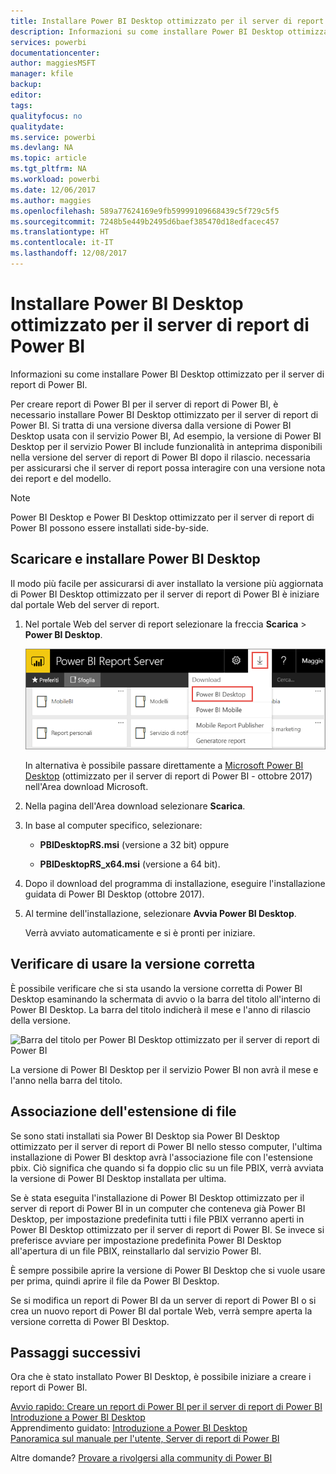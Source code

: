 ```yaml
---
title: Installare Power BI Desktop ottimizzato per il server di report di Power BI
description: Informazioni su come installare Power BI Desktop ottimizzato per il server di report di Power BI
services: powerbi
documentationcenter: 
author: maggiesMSFT
manager: kfile
backup: 
editor: 
tags: 
qualityfocus: no
qualitydate: 
ms.service: powerbi
ms.devlang: NA
ms.topic: article
ms.tgt_pltfrm: NA
ms.workload: powerbi
ms.date: 12/06/2017
ms.author: maggies
ms.openlocfilehash: 589a77624169e9fb59999109668439c5f729c5f5
ms.sourcegitcommit: 7248b5e449b2495d6baef385470d18edfacec457
ms.translationtype: HT
ms.contentlocale: it-IT
ms.lasthandoff: 12/08/2017
---
```

# <a name="install-power-bi-desktop-optimized-for-power-bi-report-server"></a>Installare Power BI Desktop ottimizzato per il server di report di Power BI
Informazioni su come installare Power BI Desktop ottimizzato per il server di report di Power BI.

Per creare report di Power BI per il server di report di Power BI, è necessario installare Power BI Desktop ottimizzato per il server di report di Power BI. Si tratta di una versione diversa dalla versione di Power BI Desktop usata con il servizio Power BI, Ad esempio, la versione di Power BI Desktop per il servizio Power BI include funzionalità in anteprima disponibili nella versione del server di report di Power BI dopo il rilascio. necessaria per assicurarsi che il server di report possa interagire con una versione nota dei report e del modello. 

> [!NOTE]
> Power BI Desktop e Power BI Desktop ottimizzato per il server di report di Power BI possono essere installati side-by-side.

## <a name="download-and-install-power-bi-desktop"></a>Scaricare e installare Power BI Desktop

Il modo più facile per assicurarsi di aver installato la versione più aggiornata di Power BI Desktop ottimizzato per il server di report di Power BI è iniziare dal portale Web del server di report.

1. Nel portale Web del server di report selezionare la freccia **Scarica** > **Power BI Desktop**.

    ![Scaricare Power BI Desktop dal portale Web](media/install-powerbi-desktop/report-server-download-web-portal.png)

    In alternativa è possibile passare direttamente a [Microsoft Power BI Desktop](https://go.microsoft.com/fwlink/?linkid=861076) (ottimizzato per il server di report di Power BI - ottobre 2017) nell'Area download Microsoft.

2. Nella pagina dell'Area download selezionare **Scarica**.

3. In base al computer specifico, selezionare: 

    - **PBIDesktopRS.msi** (versione a 32 bit) oppure

    - **PBIDesktopRS_x64.msi** (versione a 64 bit).

1. Dopo il download del programma di installazione, eseguire l'installazione guidata di Power BI Desktop (ottobre 2017).
2. Al termine dell'installazione, selezionare **Avvia Power BI Desktop**.
   
    Verrà avviato automaticamente e si è pronti per iniziare.

## <a name="verify-you-are-using-the-correct-version"></a>Verificare di usare la versione corretta
È possibile verificare che si sta usando la versione corretta di Power BI Desktop esaminando la schermata di avvio o la barra del titolo all'interno di Power BI Desktop. La barra del titolo indicherà il mese e l'anno di rilascio della versione.

![Barra del titolo per Power BI Desktop ottimizzato per il server di report di Power BI](media/quickstart-create-powerbi-report/report-server-desktop-october-2017-version.png)

La versione di Power BI Desktop per il servizio Power BI non avrà il mese e l'anno nella barra del titolo.

## <a name="file-extension-association"></a>Associazione dell'estensione di file
Se sono stati installati sia Power BI Desktop sia Power BI Desktop ottimizzato per il server di report di Power BI nello stesso computer, l'ultima installazione di Power BI desktop avrà l'associazione file con l'estensione pbix. Ciò significa che quando si fa doppio clic su un file PBIX, verrà avviata la versione di Power BI Desktop installata per ultima.

Se è stata eseguita l'installazione di Power BI Desktop ottimizzato per il server di report di Power BI in un computer che conteneva già Power BI Desktop, per impostazione predefinita tutti i file PBIX verranno aperti in Power BI Desktop ottimizzato per il server di report di Power BI. Se invece si preferisce avviare per impostazione predefinita Power BI Desktop all'apertura di un file PBIX, reinstallarlo dal servizio Power BI.

È sempre possibile aprire la versione di Power BI Desktop che si vuole usare per prima, quindi aprire il file da Power BI Desktop.

Se si modifica un report di Power BI da un server di report di Power BI o si crea un nuovo report di Power BI dal portale Web, verrà sempre aperta la versione corretta di Power BI Desktop.

## <a name="next-steps"></a>Passaggi successivi
Ora che è stato installato Power BI Desktop, è possibile iniziare a creare i report di Power BI.

[Avvio rapido: Creare un report di Power BI per il server di report di Power BI](quickstart-create-powerbi-report.md)  
[Introduzione a Power BI Desktop](../desktop-getting-started.md)  
Apprendimento guidato: [Introduzione a Power BI Desktop](../guided-learning/gettingdata.yml#step-2)  
[Panoramica sul manuale per l'utente, Server di report di Power BI](user-handbook-overview.md)

Altre domande? [Provare a rivolgersi alla community di Power BI](https://community.powerbi.com/)

